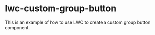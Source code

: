 # lwc-custom-group-button

This is an example of how to use LWC to create a custom group button component.
